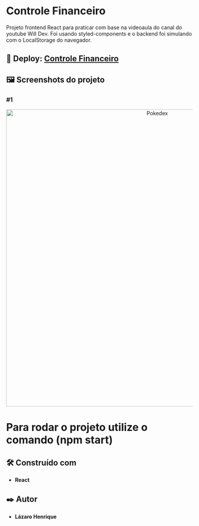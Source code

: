# Controle Financeiro

Projeto frontend React para praticar com base na videoaula do canal do youtube Will Dev. Foi usando styled-components e o backend foi simulando com o LocalStorage do navegador.

## 👀 Deploy: <a href="https://controle-financeiro-react-murex.vercel.app">Controle Financeiro</a>

## 🖼 Screenshots do projeto

### #1
<p align="center">
  <img align="center" src="https://user-images.githubusercontent.com/78514404/235235636-c4ace861-a31c-48fa-bc3f-c638d14d6c37.PNG" alt="Pokedex" width="800"/>
</p>

# Para rodar o projeto utilize o comando (**npm start**) 

## 🛠️ Construído com

* **React**

## ✒️ Autor

* **Lázaro Henrique**  

